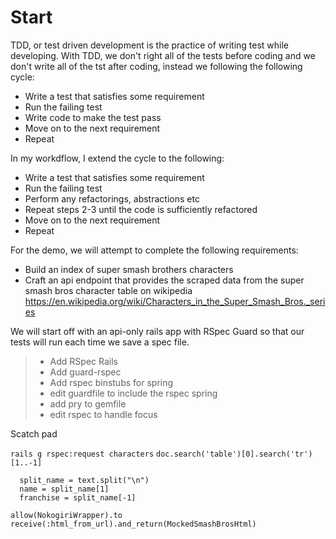 # Start

TDD, or test driven development is the practice of writing test while developing. With TDD, we don't right all of the tests before coding and we don't write all of the tst after coding, instead we following the following cycle: 

* Write a test that satisfies some requirement
* Run the failing test
* Write code to make the test pass
* Move on to the next requirement
* Repeat

In my workdflow, I extend the cycle to the following:

* Write a test that satisfies some requirement
* Run the failing test
* Perform any refactorings, abstractions etc
* Repeat steps 2-3 until the code is sufficiently refactored
* Move on to the next requirement
* Repeat

For the demo, we will attempt to complete the following requirements:

* Build an index of super smash brothers characters
* Craft an api endpoint that provides the scraped data from the super smash bros character table on wikipedia
<https://en.wikipedia.org/wiki/Characters_in_the_Super_Smash_Bros._series>

We will start off with an api-only rails app with RSpec Guard so that our tests will run each time we save a spec file.

> * Add RSpec Rails
> * Add guard-rspec
> * Add rspec binstubs for spring
> * edit guardfile to include the rspec spring
> * add pry to gemfile
> * edit rspec to handle focus

Scatch pad

`rails g rspec:request characters`
`doc.search('table')[0].search('tr')[1..-1]`
```
  split_name = text.split("\n")
  name = split_name[1]
  franchise = split_name[-1]
```
`allow(NokogiriWrapper).to receive(:html_from_url).and_return(MockedSmashBrosHtml)`
